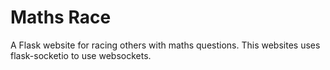 # Maths Race
A Flask website for racing others with maths questions.
This websites uses flask-socketio to use websockets.
